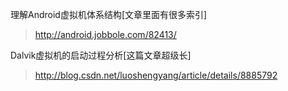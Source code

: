 


理解Android虚拟机体系结构[文章里面有很多索引]   
>  http://android.jobbole.com/82413/


Dalvik虚拟机的启动过程分析[这篇文章超级长]   
>  http://blog.csdn.net/luoshengyang/article/details/8885792







